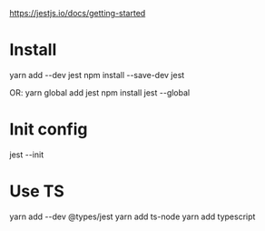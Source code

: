 https://jestjs.io/docs/getting-started


# Install
yarn add --dev jest
npm install --save-dev jest

OR:
yarn global add jest
npm install jest --global

# Init config
jest --init

# Use TS

yarn add --dev @types/jest
yarn add ts-node
yarn add typescript